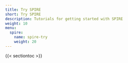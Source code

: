 ```yaml
---
title: Try SPIRE
short: Try SPIRE
description: Tutorials for getting started with SPIRE
weight: 10
menu:
  spire:
    name: spire-try
    weight: 20
---
```


{{< sectiontoc >}}